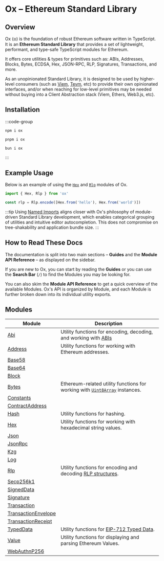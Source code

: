 # Ox – Ethereum Standard Library 

## Overview

Ox (⦻) is the foundation of robust Ethereum software written in TypeScript. It is an **Ethereum Standard Library** that provides a set of lightweight, performant, and type-safe TypeScript modules for Ethereum.

It offers core utilities & types for primitives such as: ABIs, Addresses, Blocks, Bytes, ECDSA, Hex, JSON-RPC, RLP, Signatures, Transactions, and more.

As an unopinionated Standard Library, it is designed to be used by higher-level consumers (such as [Viem](https://viem.sh), [Tevm](https://tevm.sh), etc) to provide their own opinionated interfaces, and/or when reaching for low-level primitives may be needed without buying into a Client Abstraction stack (Viem, Ethers, Web3.js, etc).

## Installation

:::code-group

```bash [npm]
npm i ox
```

```bash [pnpm]
pnpm i ox
```

```bash [bun]
bun i ox
```

:::

## Example Usage

Below is an example of using the [`Hex`](/api/hex) and [`Rlp`](/api/rlp) modules of Ox.

```ts twoslash
import { Hex, Rlp } from 'ox'

const rlp = Rlp.encode([Hex.from('hello'), Hex.from('world')])
```

:::tip
Using [Named Imports](#TODO) aligns closer with Ox's philosophy of module-driven Standard Library development, which enables categorical grouping of utilities and intuitive editor autocompletion. This does not compromise on tree-shakability and application bundle size.
:::

## How to Read These Docs

The documentation is split into two main sections – **Guides** and the **Module API Reference** – as displayed on the sidebar.

If you are new to Ox, you can start by reading the **Guides** or you can use the **Search Bar** (`/`) to find the Modules you may be looking for.

You can also skim the **Module API Reference** to get a quick overview of the available Modules. Ox's API is organized by Module, and each Module is further broken down into its individual utility exports.

## Modules

| Module                                          | Description                                                                              |
| ----------------------------------------------- | ---------------------------------------------------------------------------------------- |
| [Abi](/api/abi)                                 | Utility functions for encoding, decoding, and working with [ABIs](https://docs.soliditylang.org/en/latest/abi-spec.html) |
| [Address](/api/address)                         | Utility functions for working with Ethereum addresses.                                   |
| [Base58](/api/base58)                           |                                                                                          |
| [Base64](/api/base64)                           |                                                                                          |
| [Block](/api/block)                             |                                                                                          |
| [Bytes](/api/bytes)                             | Ethereum-related utility functions for working with [`Uint8Array`](https://developer.mozilla.org/en-US/docs/Web/JavaScript/Reference/Global_Objects/Uint8Array) instances. |
| [Constants](/api/constants)                     |                                                                                          |
| [ContractAddress](/api/contractAddress)         |                                                                                          |
| [Hash](/api/hash)                               | Utility functions for hashing.                                                           |
| [Hex](/api/hex)                                 | Utility functions for working with hexadecimal string values.                            |
| [Json](/api/json)                               |                                                                                          |
| [JsonRpc](/api/jsonRpc)                         |                                                                                          |
| [Kzg](/api/kzg)                                 |                                                                                          |
| [Log](/api/log)                                 |                                                                                          |
| [Rlp](/api/rlp)                                 | Utility functions for encoding and decoding [RLP structures](https://ethereum.org/en/developers/docs/data-structures-and-encoding/rlp/). |
| [Secp256k1](/api/secp256k1)                     |                                                                                          |
| [SignedData](/api/signedData)                   |                                                                                          |
| [Signature](/api/signature)                     |                                                                                          |
| [Transaction](/api/transaction)                 |                                                                                          |
| [TransactionEnvelope](/api/transactionEnvelope) |                                                                                          |
| [TransactionReceipt](/api/transactionReceipt)   |                                                                                          |
| [TypedData](/api/typedData)                     | Utility functions for [EIP-712 Typed Data](https://eips.ethereum.org/EIPS/eip-712).      |
| [Value](/api/value)                             | Utility functions for displaying and parsing Ethereum Values.                            |
| [WebAuthnP256](/api/webauthn)                   |                                                                                          |
